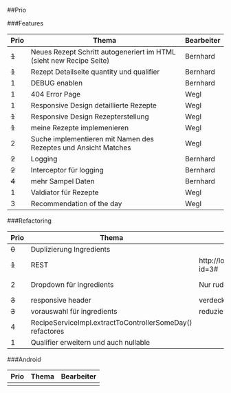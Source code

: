 ##Prio

###Features

| Prio| Thema|Bearbeiter|
|---|---|---|
|<del> 1 | Neues Rezept Schritt autogeneriert im HTML (sieht new Recipe Seite) | Bernhard </del>
|<del> 1 | Rezept Detailseite quantity und qualifier | Bernhard </del>
| 1 | DEBUG enablen | Bernhard
| 1 | 404 Error Page | Wegl
| 1 | Responsive Design detaillierte Rezepte | Wegl
|<del> 1 |  Responsive Design Rezepterstellung | Wegl </del>
|<del> 1 | meine Rezepte implemenieren |Wegl </del>
| 2 | Suche implementieren mit Namen des Rezeptes und Ansicht Matches | Wegl
|<del> 2 | Logging|Bernhard</del>
|<del> 2 | Interceptor für logging|Bernhard</del>
|<del> 4 | mehr Sampel Daten|Bernhard</del>
| 1 | Valdiator für Rezepte |Wegl
| 3 | Recommendation of the day |Wegl

###Refactoring

| Prio | Thema | Observed | Expected | Bearbeiter |
|---|---|---|---|---|
|<del> 0 | Duplizierung Ingredients</del> |  |  |
|<del> 1 | REST | http://localhost:8080/recipes?id=3# | http://localhost:8080/recipes/3 | Bernhard</del>
| 2 | Dropdown für ingredients| Nur rudimentäre Auswahl | Auswahl passt sich an den Input an | Wegl
|<del> 3 | responsive header| verdeckt formular | Header passt sich an | Wegl </del>
|<del> 3 | vorauswahl für ingredients | reduziert wenn schon gewählt | in eigene Service-Klasse | Bernhard</del>
| 4 | RecipeServiceImpl.extractToControllerSomeDay() refactores|  |  |
| 1 | Qualifier erweitern und auch nullable| | | Bernhard


###Android

| Prio | Thema |  Bearbeiter |
|---|---|---|
| | | |